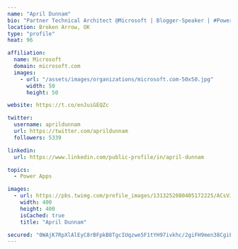 ```yaml
---
name: "April Dunnam"
bio: "Partner Technical Architect @Microsoft | Blogger-Speaker | #PowerApps, #PowerAutomate, #Office365, #SharePoint | #WIT | #Karaoke Queen"
location: Broken Arrow, OK
type: "profile"
heat: 96

affiliation:
  name: Microsoft
  domain: microsoft.com
  images:
    - url: "/assets/images/organizations/microsoft.com-50x50.jpg"
      width: 50
      height: 50

website: https://t.co/enJuiGEQZc

twitter:
  username: aprildunnam
  url: https://twitter.com/aprildunnam
  followers: 5339

linkedin:
  url: https://www.linkedin.com/public-profile/in/april-dunnam

topics:
  - Power Apps

images:
  - url: https://pbs.twimg.com/profile_images/1313252080405172225/ACsVJFqU_400x400.jpg
    width: 400
    height: 400
    isCached: true
    title: "April Dunnam"

secured: "0WAjK7RpXlAlEyC8rBFpkB8TgcIUqzwe5F1tYH97ivkhc/2giFH9men38CgiFiZLiLLrMqBn67YlwZ9qCGbTuey+cgsW7Wa6VnlGLzWApuBECDtZjVP42pUr15laOICddR7Oy3qAdnrdkGK56mX25lSH9VfMj2TPF0cLV2FW95xAVI+IdiM+XW88I8Elkp/K1qw9Y2FKaSs21B+jGTK+tWWpa9ugzXk3JKJT4nHPFB6V3Blpe6ikZWCJrhr3lgMgSE1cWWHih8brVbHg1+yiUpZpkWetezD9OTiNp1GQsl69ATSiEQtW/lO8sdKedoAr4YVs8HP254K3Dwd8n0gecDaqZMlBzD0Tx03uJFyEjcSK/RRi7hrZVf6gQbJSX5SVQzGOVq/FqBsj2wfRDVaNE+/Gx1b7NYjw+9VEzZu8ucM=;YCnBMYWH+FmSWQZGytKTfQ=="
---
```


